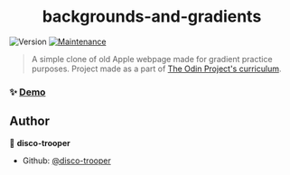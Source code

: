 <h1 align="center">backgrounds-and-gradients</h1>
<p>
  <img alt="Version" src="https://img.shields.io/badge/version-1.0.0-blue.svg?cacheSeconds=2592000" />
  <a href="https://github.com/disco-trooper/backgrounds-and-gradients/graphs/commit-activity" target="_blank">
    <img alt="Maintenance" src="https://img.shields.io/badge/Maintained%3F-yes-green.svg" />
  </a>
</p>

> A simple clone of old Apple webpage made for gradient practice purposes. Project made as a part of [The Odin Project's curriculum](https://www.theodinproject.com/courses/html-and-css/lessons/building-with-backgrounds-and-gradients).

### ✨ [Demo](https://disco-trooper.github.io/backgrounds-and-gradients/)

## Author

👤 **disco-trooper**

- Github: [@disco-trooper](https://github.com/disco-trooper)
